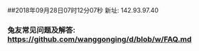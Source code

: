 ##2018年09月28日07时12分07秒 新址: 142.93.97.40
### 兔友常见问题及解答: https://github.com/wanggonging/d/blob/w/FAQ.md
